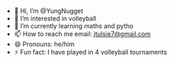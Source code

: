 - 👋 Hi, I’m @YungNugget
- 👀 I’m interested in volleyball 
- 🌱 I’m currently learning maths and pytho
- 📫 How to reach me email: jtulsie7@gmail.com 
- 😄 Pronouns: he/him
- ⚡ Fun fact: I have played in 4 volleyball tournaments

<!---
YungNugget/YungNugget is a ✨ special ✨ repository because its `README.md` (this file) appears on your GitHub profile.
You can click the Preview link to take a look at your changes.
--->
